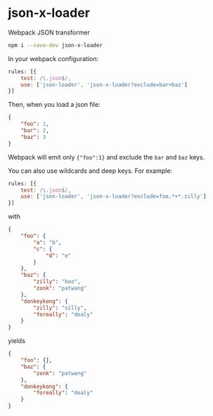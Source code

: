 # json-x-loader
Webpack JSON transformer

```bash
npm i --save-dev json-x-loader
```

In your webpack configuration:

```js
rules: [{
    test: /\.json$/,
    use: ['json-loader', 'json-x-loader?exclude=bar+baz']
}]
```

Then, when you load a json file:

```json
{
    "foo": 1,
    "bar": 2,
    "baz": 3
}
```

Webpack will emit only `{"foo":1}` and exclude the `bar` and `baz` keys.

You can also use wildcards and deep keys. For example:

```js
rules: [{
    test: /\.json$/,
    use: ['json-loader', 'json-x-loader?exclude=foo.*+*.zilly']
}]
```

with

```json
{
    "foo": {
        "a": "b",
        "c": {
            "d": "e"
        }
    },
    "baz": {
        "zilly": "hoo",
        "zonk": "patwang"
    },
    "donkeykong": {
        "zilly": "silly",
        "foreally": "dealy"
    }
}
```

yields

```json
{
    "foo": {},
    "baz": {
        "zonk": "patwang"
    },
    "donkeykong": {
        "foreally": "dealy"
    }
}
```
